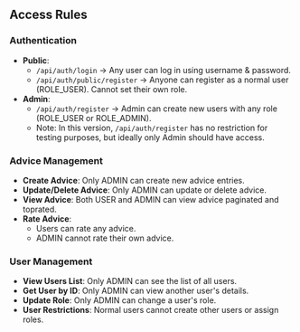 ## Access Rules

### Authentication
- **Public**:
  - `/api/auth/login` → Any user can log in using username & password.
  - `/api/auth/public/register` → Anyone can register as a normal user (ROLE_USER). Cannot set their own role.
- **Admin**:
  - `/api/auth/register` → Admin can create new users with any role (ROLE_USER or ROLE_ADMIN).
  - Note: In this version, `/api/auth/register` has no restriction for testing purposes, but ideally only Admin should have access.

### Advice Management
- **Create Advice**: Only ADMIN can create new advice entries.
- **Update/Delete Advice**: Only ADMIN can update or delete advice.
- **View Advice**: Both USER and ADMIN can view advice paginated and toprated.
- **Rate Advice**:
  - Users can rate any advice.
  - ADMIN cannot rate their own advice.

### User Management
- **View Users List**: Only ADMIN can see the list of all users.
- **Get User by ID**: Only ADMIN can view another user's details.
- **Update Role**: Only ADMIN can change a user's role.
- **User Restrictions**: Normal users cannot create other users or assign roles.
